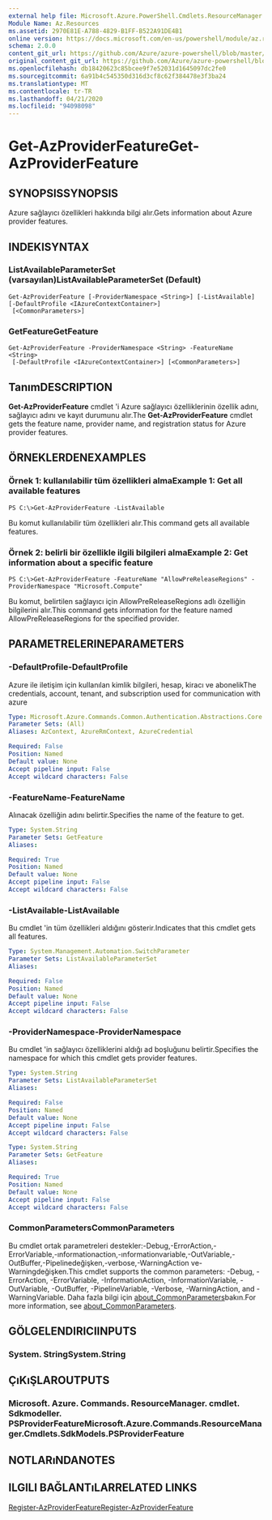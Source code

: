 ```yaml
---
external help file: Microsoft.Azure.PowerShell.Cmdlets.ResourceManager.dll-Help.xml
Module Name: Az.Resources
ms.assetid: 2970E81E-A788-4829-B1FF-B522A91DE4B1
online version: https://docs.microsoft.com/en-us/powershell/module/az.resources/get-azproviderfeature
schema: 2.0.0
content_git_url: https://github.com/Azure/azure-powershell/blob/master/src/Resources/Resources/help/Get-AzProviderFeature.md
original_content_git_url: https://github.com/Azure/azure-powershell/blob/master/src/Resources/Resources/help/Get-AzProviderFeature.md
ms.openlocfilehash: db18420623c85bcee9f7e52031d1645097dc2fe0
ms.sourcegitcommit: 6a91b4c545350d316d3cf8c62f384478e3f3ba24
ms.translationtype: MT
ms.contentlocale: tr-TR
ms.lasthandoff: 04/21/2020
ms.locfileid: "94098098"
---
```

# <span data-ttu-id="7d8d5-101">Get-AzProviderFeature</span><span class="sxs-lookup"><span data-stu-id="7d8d5-101">Get-AzProviderFeature</span></span>

## <span data-ttu-id="7d8d5-102">SYNOPSIS</span><span class="sxs-lookup"><span data-stu-id="7d8d5-102">SYNOPSIS</span></span>
<span data-ttu-id="7d8d5-103">Azure sağlayıcı özellikleri hakkında bilgi alır.</span><span class="sxs-lookup"><span data-stu-id="7d8d5-103">Gets information about Azure provider features.</span></span>

## <span data-ttu-id="7d8d5-104">INDEKI</span><span class="sxs-lookup"><span data-stu-id="7d8d5-104">SYNTAX</span></span>

### <span data-ttu-id="7d8d5-105">ListAvailableParameterSet (varsayılan)</span><span class="sxs-lookup"><span data-stu-id="7d8d5-105">ListAvailableParameterSet (Default)</span></span>
```
Get-AzProviderFeature [-ProviderNamespace <String>] [-ListAvailable] [-DefaultProfile <IAzureContextContainer>]
 [<CommonParameters>]
```

### <span data-ttu-id="7d8d5-106">GetFeature</span><span class="sxs-lookup"><span data-stu-id="7d8d5-106">GetFeature</span></span>
```
Get-AzProviderFeature -ProviderNamespace <String> -FeatureName <String>
 [-DefaultProfile <IAzureContextContainer>] [<CommonParameters>]
```

## <span data-ttu-id="7d8d5-107">Tanım</span><span class="sxs-lookup"><span data-stu-id="7d8d5-107">DESCRIPTION</span></span>
<span data-ttu-id="7d8d5-108">**Get-AzProviderFeature** cmdlet 'i Azure sağlayıcı özelliklerinin özellik adını, sağlayıcı adını ve kayıt durumunu alır.</span><span class="sxs-lookup"><span data-stu-id="7d8d5-108">The **Get-AzProviderFeature** cmdlet gets the feature name, provider name, and registration status for Azure provider features.</span></span>

## <span data-ttu-id="7d8d5-109">ÖRNEKLERDEN</span><span class="sxs-lookup"><span data-stu-id="7d8d5-109">EXAMPLES</span></span>

### <span data-ttu-id="7d8d5-110">Örnek 1: kullanılabilir tüm özellikleri alma</span><span class="sxs-lookup"><span data-stu-id="7d8d5-110">Example 1: Get all available features</span></span>
```
PS C:\>Get-AzProviderFeature -ListAvailable
```

<span data-ttu-id="7d8d5-111">Bu komut kullanılabilir tüm özellikleri alır.</span><span class="sxs-lookup"><span data-stu-id="7d8d5-111">This command gets all available features.</span></span>

### <span data-ttu-id="7d8d5-112">Örnek 2: belirli bir özellikle ilgili bilgileri alma</span><span class="sxs-lookup"><span data-stu-id="7d8d5-112">Example 2: Get information about a specific feature</span></span>
```
PS C:\>Get-AzProviderFeature -FeatureName "AllowPreReleaseRegions" -ProviderNamespace "Microsoft.Compute"
```

<span data-ttu-id="7d8d5-113">Bu komut, belirtilen sağlayıcı için AllowPreReleaseRegions adlı özelliğin bilgilerini alır.</span><span class="sxs-lookup"><span data-stu-id="7d8d5-113">This command gets information for the feature named AllowPreReleaseRegions for the specified provider.</span></span>

## <span data-ttu-id="7d8d5-114">PARAMETRELERINE</span><span class="sxs-lookup"><span data-stu-id="7d8d5-114">PARAMETERS</span></span>

### <span data-ttu-id="7d8d5-115">-DefaultProfile</span><span class="sxs-lookup"><span data-stu-id="7d8d5-115">-DefaultProfile</span></span>
<span data-ttu-id="7d8d5-116">Azure ile iletişim için kullanılan kimlik bilgileri, hesap, kiracı ve abonelik</span><span class="sxs-lookup"><span data-stu-id="7d8d5-116">The credentials, account, tenant, and subscription used for communication with azure</span></span>

```yaml
Type: Microsoft.Azure.Commands.Common.Authentication.Abstractions.Core.IAzureContextContainer
Parameter Sets: (All)
Aliases: AzContext, AzureRmContext, AzureCredential

Required: False
Position: Named
Default value: None
Accept pipeline input: False
Accept wildcard characters: False
```

### <span data-ttu-id="7d8d5-117">-FeatureName</span><span class="sxs-lookup"><span data-stu-id="7d8d5-117">-FeatureName</span></span>
<span data-ttu-id="7d8d5-118">Alınacak özelliğin adını belirtir.</span><span class="sxs-lookup"><span data-stu-id="7d8d5-118">Specifies the name of the feature to get.</span></span>

```yaml
Type: System.String
Parameter Sets: GetFeature
Aliases:

Required: True
Position: Named
Default value: None
Accept pipeline input: False
Accept wildcard characters: False
```

### <span data-ttu-id="7d8d5-119">-ListAvailable</span><span class="sxs-lookup"><span data-stu-id="7d8d5-119">-ListAvailable</span></span>
<span data-ttu-id="7d8d5-120">Bu cmdlet 'in tüm özellikleri aldığını gösterir.</span><span class="sxs-lookup"><span data-stu-id="7d8d5-120">Indicates that this cmdlet gets all features.</span></span>

```yaml
Type: System.Management.Automation.SwitchParameter
Parameter Sets: ListAvailableParameterSet
Aliases:

Required: False
Position: Named
Default value: None
Accept pipeline input: False
Accept wildcard characters: False
```

### <span data-ttu-id="7d8d5-121">-ProviderNamespace</span><span class="sxs-lookup"><span data-stu-id="7d8d5-121">-ProviderNamespace</span></span>
<span data-ttu-id="7d8d5-122">Bu cmdlet 'in sağlayıcı özelliklerini aldığı ad boşluğunu belirtir.</span><span class="sxs-lookup"><span data-stu-id="7d8d5-122">Specifies the namespace for which this cmdlet gets provider features.</span></span>

```yaml
Type: System.String
Parameter Sets: ListAvailableParameterSet
Aliases:

Required: False
Position: Named
Default value: None
Accept pipeline input: False
Accept wildcard characters: False
```

```yaml
Type: System.String
Parameter Sets: GetFeature
Aliases:

Required: True
Position: Named
Default value: None
Accept pipeline input: False
Accept wildcard characters: False
```

### <span data-ttu-id="7d8d5-123">CommonParameters</span><span class="sxs-lookup"><span data-stu-id="7d8d5-123">CommonParameters</span></span>
<span data-ttu-id="7d8d5-124">Bu cmdlet ortak parametreleri destekler:-Debug,-ErrorAction,-ErrorVariable,-ınformationaction,-ınformationvariable,-OutVariable,-OutBuffer,-Pipelinedeğişken,-verbose,-WarningAction ve-Warningdeğişken.</span><span class="sxs-lookup"><span data-stu-id="7d8d5-124">This cmdlet supports the common parameters: -Debug, -ErrorAction, -ErrorVariable, -InformationAction, -InformationVariable, -OutVariable, -OutBuffer, -PipelineVariable, -Verbose, -WarningAction, and -WarningVariable.</span></span> <span data-ttu-id="7d8d5-125">Daha fazla bilgi için [about_CommonParameters](http://go.microsoft.com/fwlink/?LinkID=113216)bakın.</span><span class="sxs-lookup"><span data-stu-id="7d8d5-125">For more information, see [about_CommonParameters](http://go.microsoft.com/fwlink/?LinkID=113216).</span></span>

## <span data-ttu-id="7d8d5-126">GÖLGELENDIRICI</span><span class="sxs-lookup"><span data-stu-id="7d8d5-126">INPUTS</span></span>

### <span data-ttu-id="7d8d5-127">System. String</span><span class="sxs-lookup"><span data-stu-id="7d8d5-127">System.String</span></span>

## <span data-ttu-id="7d8d5-128">ÇıKıŞLAR</span><span class="sxs-lookup"><span data-stu-id="7d8d5-128">OUTPUTS</span></span>

### <span data-ttu-id="7d8d5-129">Microsoft. Azure. Commands. ResourceManager. cmdlet. Sdkmodeller. PSProviderFeature</span><span class="sxs-lookup"><span data-stu-id="7d8d5-129">Microsoft.Azure.Commands.ResourceManager.Cmdlets.SdkModels.PSProviderFeature</span></span>

## <span data-ttu-id="7d8d5-130">NOTLARıNDA</span><span class="sxs-lookup"><span data-stu-id="7d8d5-130">NOTES</span></span>

## <span data-ttu-id="7d8d5-131">ILGILI BAĞLANTıLAR</span><span class="sxs-lookup"><span data-stu-id="7d8d5-131">RELATED LINKS</span></span>

[<span data-ttu-id="7d8d5-132">Register-AzProviderFeature</span><span class="sxs-lookup"><span data-stu-id="7d8d5-132">Register-AzProviderFeature</span></span>](./Register-AzProviderFeature.md)


